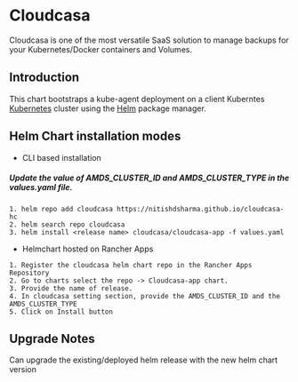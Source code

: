 # Cloudcasa
Cloudcasa is one of the most versatile SaaS solution to manage backups for your Kubernetes/Docker containers and Volumes.

## Introduction

This chart bootstraps a kube-agent deployment on a client Kuberntes [Kubernetes](http://kubernetes.io) cluster using the [Helm](https://helm.sh) package manager.

## Helm Chart installation modes

- CLI based installation
##### Update the value of AMDS_CLUSTER_ID and AMDS_CLUSTER_TYPE in the values.yaml file.

```
1. helm repo add cloudcasa https://nitishdsharma.github.io/cloudcasa-hc
2. helm search repo cloudcasa
3. helm install <release name> cloudcasa/cloudcasa-app -f values.yaml
```
- Helmchart hosted on Rancher Apps

```
1. Register the cloudcasa helm chart repo in the Rancher Apps Repository
2. Go to charts select the repo -> Cloudcasa-app chart.
3. Provide the name of release. 
4. In cloudcasa setting section, provide the AMDS_CLUSTER_ID and the AMDS_CLUSTER_TYPE
5. Click on Install button
```

## Upgrade Notes
Can upgrade the existing/deployed helm release with the new helm chart version
